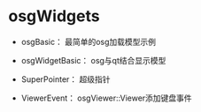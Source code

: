 # osgWidgets

* osgBasic： 最简单的osg加载模型示例

* osgWidgetBasic： osg与qt结合显示模型

* SuperPointer： 超级指针

* ViewerEvent： osgViewer::Viewer添加键盘事件
